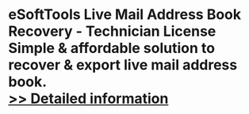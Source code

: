 # eSoftTools Live Mail Address Book Recovery - Technician License<br />Simple & affordable solution to recover & export live mail address book.<br />[>> Detailed information](https://secure.shareit.com/shareit/product.html?productid=300877668&affiliateid=200057808)